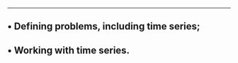 -----------------------------------------------------------
• Defining problems, including time series;
-------------------------------------------------------------
• Working with time series.
---------------------------------------------------------------
